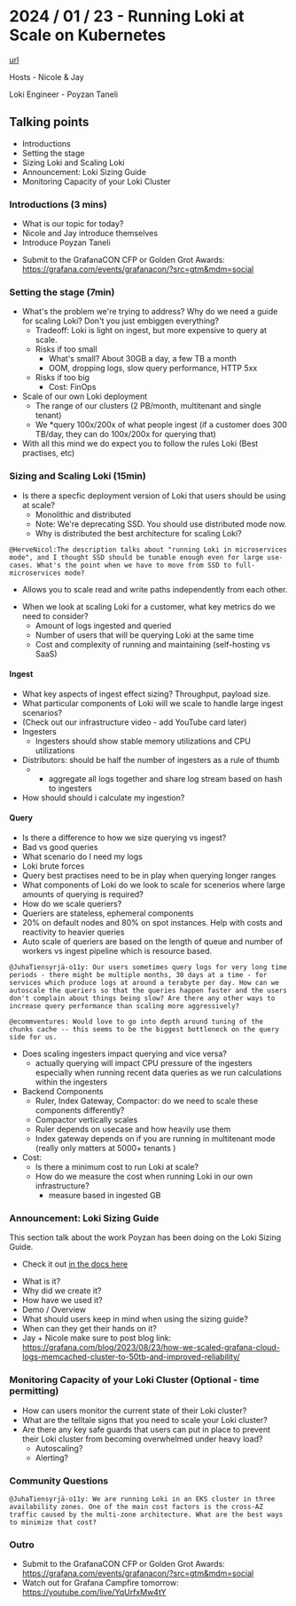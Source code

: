 # 2024 / 01 / 23 - Running Loki at Scale on Kubernetes

[url](https://www.youtube.com/watch?v=lAr0GwuZHiw)

Hosts -  Nicole & Jay

Loki Engineer - Poyzan Taneli

## Talking points

* Introductions
* Setting the stage
* Sizing Loki and Scaling Loki
* Announcement: Loki Sizing Guide
* Monitoring Capacity of your Loki Cluster

### Introductions (3 mins)

* What is our topic for today?
* Nicole and Jay introduce themselves
* Introduce Poyzan Taneli
- Submit to the GrafanaCON CFP or Golden Grot Awards: https://grafana.com/events/grafanacon/?src=gtm&mdm=social

### Setting the stage (7min)

* What's the problem we're trying to address? Why do we need a guide for scaling Loki? Don't you just embiggen everything?
	* Tradeoff: Loki is light on ingest, but more expensive to query at scale.
	* Risks if too small
		* What's small? About 30GB a day, a few TB a month
		* OOM, dropping logs, slow query performance, HTTP 5xx
	* Risks if too big
		* Cost: FinOps
* Scale of our own Loki deployment
	* The range of our clusters (2 PB/month, multitenant and single tenant)
	* We *query 100x/200x of what people ingest (if a customer does 300 TB/day, they can do 100x/200x for querying that)
* With all this mind we do expect you to follow the rules Loki (Best practises, etc)

### Sizing and Scaling Loki (15min)

* Is there a specfic deployment version of Loki that users should be using at scale?
	* Monolithic and distributed
	* Note: We're deprecating SSD. You should use distributed mode now.
	* Why is distributed the best architecture for scaling Loki?
```
@HerveNicol:The description talks about "running Loki in microservices mode", and I thought SSD should be tunable enough even for large use-cases. What's the point when we have to move from SSD to full-microservices mode?
```
- Allows you to scale read and write paths independently from each other.
* When we look at scaling Loki for a customer, what key metrics do we need to consider?
	* Amount of logs ingested and queried
	* Number of users that will be querying Loki at the same time
	* Cost and complexity of running and maintaining (self-hosting vs SaaS)

#### Ingest
* What key aspects of ingest effect sizing? Throughput, payload size. 
* What particular components of Loki will we scale to handle large ingest scenarios?
* (Check out our infrastructure video - add YouTube card later)
* Ingesters
   - Ingesters should show stable memory utilizations and CPU utilizations
* Distributors: should be half the number of ingesters as a rule of thumb
  * - aggregate all logs together and share log stream based on hash to ingesters
* How should should i calculate my ingestion?

#### Query
* Is there a difference to how we size querying vs ingest?
* Bad vs good queries
* What scenario do I need my logs 
* Loki brute forces
* Query best practises need to be in play when querying longer ranges
* What components of Loki do we look to scale for scenerios where large amounts of querying is required?
* How do we scale queriers?
* Queriers are stateless, ephemeral components
* 20% on default nodes and 80% on spot instances. Help with costs and reactivity to heavier queries
* Auto scale of queriers are based on the length of queue and number of workers vs ingest pipeline which is resource based. 

```
@JuhaTiensyrjä-o11y: Our users sometimes query logs for very long time periods - there might be multiple months, 30 days at a time - for services which produce logs at around a terabyte per day. How can we autoscale the queriers so that the queries happen faster and the users don't complain about things being slow? Are there any other ways to increase query performance than scaling more aggressively?
```

```
@ecommventures: Would love to go into depth around tuning of the chunks cache -- this seems to be the biggest bottleneck on the query side for us.
```  
  
* Does scaling ingesters impact querying and vice versa?
  * actually querying will impact CPU pressure of the ingesters especially when running recent data queries as we run calculations within the ingesters
* Backend Components
  * Ruler, Index Gateway, Compactor: do we need to scale these components differently?
   * Compactor vertically scales
   * Ruler depends on usecase and how heavily use them
   * Index gateway depends on if you are running in multitenant mode (really only matters at 5000+ tenants )
* Cost:
  * Is there a minimum cost to run Loki at scale?
  * How do we measure the cost when running Loki in our own infrastructure?
    * measure based in ingested GB 

### Announcement: Loki Sizing Guide

This section talk about the work Poyzan has been doing on the Loki Sizing Guide. 
- Check it out [in the docs here](https://grafana.com/docs/loki/latest/setup/size/)
* What is it?
* Why did we create it?
* How have we used it?
* Demo / Overview
* What should users keep in mind when using the sizing guide?
* When can they get their hands on it?
* Jay + Nicole make sure to post blog link: https://grafana.com/blog/2023/08/23/how-we-scaled-grafana-cloud-logs-memcached-cluster-to-50tb-and-improved-reliability/ 

### Monitoring Capacity of your Loki Cluster (Optional -  time permitting)

* How can users monitor the current state of their Loki cluster?
* What are the telltale signs that you need to scale your Loki cluster?
* Are there any key safe guards that users can put in place to prevent their Loki cluster from becoming overwhelmed under heavy load?
  * Autoscaling?
  * Alerting? 

### Community Questions

```
@JuhaTiensyrjä-o11y: We are running Loki in an EKS cluster in three availability zones. One of the main cost factors is the cross-AZ traffic caused by the multi-zone architecture. What are the best ways to minimize that cost?
```

### Outro

- Submit to the GrafanaCON CFP or Golden Grot Awards: https://grafana.com/events/grafanacon/?src=gtm&mdm=social
- Watch out for Grafana Campfire tomorrow: https://youtube.com/live/YqUrfxMw4tY

